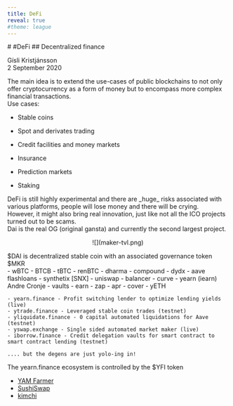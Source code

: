 ```yaml
---
title: DeFi
reveal: true
#theme: league
---
```


<section>
  <section>
# #DeFi
## Decentralized finance

Gísli Kristjánsson \
2 September 2020
  </section>

  <section>
The main idea is to extend the use-cases of public blockchains to not only offer cryptocurrency as a form of money but to encompass more complex financial transactions.
  </section>

  <section>
  Use cases:

- Stable coins
- Spot and derivates trading
- Credit facilities and money markets
- Insurance
- Prediction markets
- Staking
  </section>

  <section>
    DeFi is still highly experimental and there are _huge_ risks associated with various platforms, people will lose money and there will be crying.
  </section>

  <section>
  However, it might also bring real innovation, just like not all the ICO projects turned out to be scams.</section>
</section>

<section>
  <section>
Dai is the real OG (original gansta) and currently the second largest project.

<p style="text-align: center">
  ![](maker-tvl.png)
</p>
$DAI is decentralized stable coin with an associated governance token $MKR

</section>
  
  <section>
  - wBTC
  - BTCB
  - tBTC
  - renBTC
  - dharma
  - compound
  - dydx
  - aave
    flashloans
  - synthetix [SNX]
  - uniswap
  - balancer
  - curve
  - yearn (iearn) Andre Cronje
    - vaults
    - earn
    - zap
    - apr
    - cover
    - yETH

    - yearn.finance - Profit switching lender to optimize lending yields (live)
    - ytrade.finance - Leveraged stable coin trades (testnet)
    - yliquidate.finance - 0 capital automated liquidations for Aave (testnet)
    - yswap.exchange - Single sided automated market maker (live)
    - iborrow.finance - Credit delegation vaults for smart contract to smart contract lending (testnet)

    .... but the degens are just yolo-ing in!

  The yearn.finance ecosystem is controlled by the $YFI token
  - [YAM Farmer](https://yam.finance/)
  - [SushiSwap](https://sushiswap.org/)
  - [kimchi](https://kimchi.finance)
  </section>
</section>
